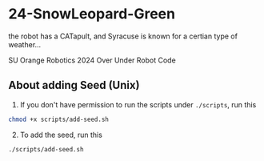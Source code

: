 # 24-SnowLeopard-Green

the robot has a CATapult, and Syracuse is known for a certian type of weather...

SU Orange Robotics 2024 Over Under Robot Code

## About adding Seed (Unix)
1. If you don't have permission to run the scripts under `./scripts`, run this
```bash
chmod +x scripts/add-seed.sh
```

2. To add the seed, run this
```bash
./scripts/add-seed.sh
```
